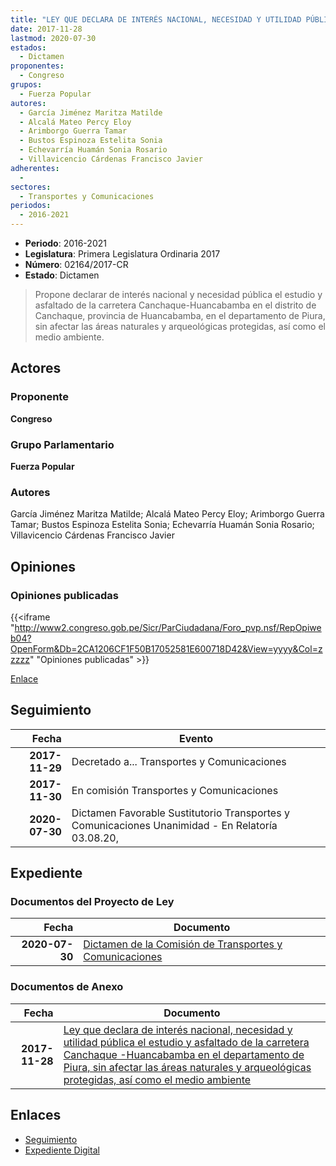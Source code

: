 ```yaml
---
title: "LEY QUE DECLARA DE INTERÉS NACIONAL, NECESIDAD Y UTILIDAD PÚBLICA EL ESTUDIO Y ASFALTADO DE LA CARRETERA CANCHAQUE-HUANCABAMBA EN EL DEPARTAMENTO DE PIURA SIN AFECTAR LAS ÁREAS NATURALES Y ARQUEOLÓGICAS PROTEGIDAS, ASÍ COMO EL MEDIO AMBIENTE"
date: 2017-11-28
lastmod: 2020-07-30
estados: 
  - Dictamen
proponentes: 
  - Congreso
grupos: 
  - Fuerza Popular
autores: 
  - García Jiménez Maritza Matilde
  - Alcalá Mateo Percy Eloy
  - Arimborgo Guerra Tamar
  - Bustos Espinoza Estelita Sonia
  - Echevarría Huamán Sonia Rosario
  - Villavicencio Cárdenas Francisco Javier
adherentes: 
  - 
sectores: 
  - Transportes y Comunicaciones
periodos: 
  - 2016-2021
---
```


- **Periodo**: 2016-2021
- **Legislatura**: Primera Legislatura Ordinaria 2017
- **Número**: 02164/2017-CR
- **Estado**: Dictamen

> Propone declarar de interés nacional y necesidad pública el estudio y asfaltado de la carretera Canchaque-Huancabamba en el distrito de Canchaque, provincia de Huancabamba, en el departamento de Piura, sin afectar las áreas naturales y arqueológicas protegidas, así como el medio ambiente.


## Actores

### Proponente

**Congreso**

### Grupo Parlamentario

**Fuerza Popular**

### Autores

García Jiménez Maritza Matilde; Alcalá Mateo Percy Eloy; Arimborgo Guerra Tamar; Bustos Espinoza Estelita Sonia; Echevarría Huamán Sonia Rosario; Villavicencio Cárdenas Francisco Javier


## Opiniones

### Opiniones publicadas

{{<iframe "http://www2.congreso.gob.pe/Sicr/ParCiudadana/Foro_pvp.nsf/RepOpiweb04?OpenForm&Db=2CA1206CF1F50B17052581E600718D42&View=yyyy&Col=zzzzz" "Opiniones publicadas" >}}

[Enlace](http://www2.congreso.gob.pe/Sicr/ParCiudadana/Foro_pvp.nsf/RepOpiweb04?OpenForm&Db=2CA1206CF1F50B17052581E600718D42&View=yyyy&Col=zzzzz)

## Seguimiento

| Fecha | Evento |
|------:|--------|
| **2017-11-29** | Decretado a... Transportes y Comunicaciones|
| **2017-11-30** | En comisión Transportes y Comunicaciones|
| **2020-07-30** | Dictamen Favorable Sustitutorio Transportes y Comunicaciones Unanimidad - En Relatoría 03.08.20,|


## Expediente


### Documentos del Proyecto de Ley

| Fecha | Documento |
|------:|--------|
| **2020-07-30** | [Dictamen de la Comisión de Transportes y Comunicaciones](http://www.leyes.congreso.gob.pe/Documentos/2016_2021/Dictamenes/Proyectos_de_Ley/02164DC23MAY20200730.pdf) |

### Documentos de Anexo

| Fecha | Documento |
|------:|--------|
| **2017-11-28** | [Ley que declara de interés nacional, necesidad y utilidad pública el estudio y asfaltado de la carretera Canchaque -Huancabamba en el departamento de Piura, sin afectar las áreas naturales y arqueológicas protegidas, así como el medio ambiente](http://www.leyes.congreso.gob.pe/Documentos/2016_2021/Proyectos_de_Ley_y_de_Resoluciones_Legislativas/PL0216420171128.pdf) |

## Enlaces 

- [Seguimiento](http://www2.congreso.gob.pe/Sicr/TraDocEstProc/CLProLey2016.nsf/f7fff46988ca05b1052578e100829cc7/df187656f8252af3052581e60070e0d9?OpenDocument)
- [Expediente Digital](http://www2.congreso.gob.pe/Sicr/TraDocEstProc/CLProLey2016.nsf/f7fff46988ca05b1052578e100829cc7/df187656f8252af3052581e60070e0d9?OpenDocument&Click=05257FB7005EB655.eb71d0cf91d8294e05256cdf006b5706/$Body/0.1C6C)
